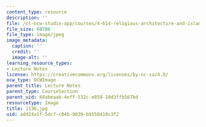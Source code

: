 ```yaml
---
content_type: resource
description: ''
file: /ol-ocw-studio-app/courses/4-614-religious-architecture-and-islamic-cultures-fall-2002/add24a1f5dc7c04b9039b9550410c3f2_1136.jpg
file_size: 68786
file_type: image/jpeg
image_metadata:
  caption: ''
  credit: ''
  image-alt: ''
learning_resource_types:
- Lecture Notes
license: https://creativecommons.org/licenses/by-nc-sa/4.0/
ocw_type: OCWImage
parent_title: Lecture Notes
parent_type: CourseSection
parent_uid: 68abeaab-4eff-532c-e858-18d3ffb567bd
resourcetype: Image
title: 1136.jpg
uid: add24a1f-5dc7-c04b-9039-b9550410c3f2
---
```

